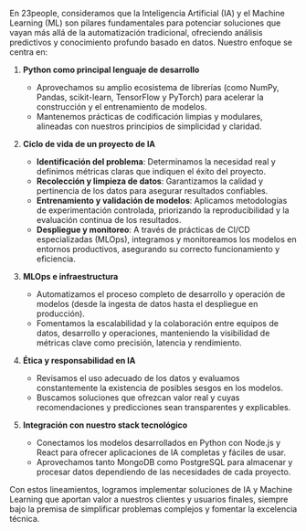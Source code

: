 En 23people, consideramos que la Inteligencia Artificial (IA) y el Machine Learning (ML) son pilares fundamentales para potenciar soluciones que vayan más allá de la automatización tradicional, ofreciendo análisis predictivos y conocimiento profundo basado en datos. Nuestro enfoque se centra en:

1. **Python como principal lenguaje de desarrollo**  
    - Aprovechamos su amplio ecosistema de librerías (como NumPy, Pandas, scikit-learn, TensorFlow y PyTorch) para acelerar la construcción y el entrenamiento de modelos.  
    - Mantenemos prácticas de codificación limpias y modulares, alineadas con nuestros principios de simplicidad y claridad.

2. **Ciclo de vida de un proyecto de IA**  
    - **Identificación del problema**: Determinamos la necesidad real y definimos métricas claras que indiquen el éxito del proyecto.  
    - **Recolección y limpieza de datos**: Garantizamos la calidad y pertinencia de los datos para asegurar resultados confiables.  
    - **Entrenamiento y validación de modelos**: Aplicamos metodologías de experimentación controlada, priorizando la reproducibilidad y la evaluación continua de los resultados.  
    - **Despliegue y monitoreo**: A través de prácticas de CI/CD especializadas (MLOps), integramos y monitoreamos los modelos en entornos productivos, asegurando su correcto funcionamiento y eficiencia.

3. **MLOps e infraestructura**  
    - Automatizamos el proceso completo de desarrollo y operación de modelos (desde la ingesta de datos hasta el despliegue en producción).  
    - Fomentamos la escalabilidad y la colaboración entre equipos de datos, desarrollo y operaciones, manteniendo la visibilidad de métricas clave como precisión, latencia y rendimiento.

4. **Ética y responsabilidad en IA**  
    - Revisamos el uso adecuado de los datos y evaluamos constantemente la existencia de posibles sesgos en los modelos.  
    - Buscamos soluciones que ofrezcan valor real y cuyas recomendaciones y predicciones sean transparentes y explicables.

5. **Integración con nuestro stack tecnológico**  
    - Conectamos los modelos desarrollados en Python con Node.js y React para ofrecer aplicaciones de IA completas y fáciles de usar.  
    - Aprovechamos tanto MongoDB como PostgreSQL para almacenar y procesar datos dependiendo de las necesidades de cada proyecto.

Con estos lineamientos, logramos implementar soluciones de IA y Machine Learning que aportan valor a nuestros clientes y usuarios finales, siempre bajo la premisa de simplificar problemas complejos y fomentar la excelencia técnica.
